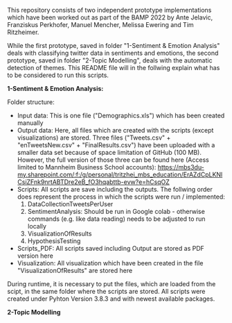 This repository consists of two independent prototype implementations which have been worked out as part of the BAMP 2022 by Ante Jelavic, Franziskus Perkhofer, Manuel Mencher, Melissa Ewering and Tim Ritzheimer.

While the first prototype, saved in folder "1-Sentiment & Emotion Analysis" deals with classifying twitter data in sentiments and emotions, the second prototype, saved in folder "2-Topic Modelling", deals with the automatic detection of themes. This README file will in the follwing explain what has to be considered to run this scripts.

**1-Sentiment & Emotion Analysis:**

Folder structure:
- Input data: This is one file ("Demographics.xls") which has been created manually
- Output data: Here, all files which are created with the scripts (except visualizations) are stored. Three files ("Tweets.csv" + "enTweetsNew.csv" + "FinalResults.csv") have been uploaded with a smaller data set because of space limitation of GitHub (100 MB). However, the full version of those three can be found here (Access limited to Mannheim Business School accounts): https://mbs3du-my.sharepoint.com/:f:/g/personal/tritzhei_mbs_education/ErAZdCpLKNlCsiZFnk9nrtABTDre2eB_fO3hqabttb-evw?e=hCsqOZ 
- Scripts: All scripts are save including the outputs. The follwing order does represent the process in which the scripts were run / implemented:
    1. DataCollectionTweetsPerUser
    2. SentimentAnalysis: Should be run in Google colab - otherwise commands (e.g. like data reading) needs to be adjusted to run locally
    3. VisualizationOfResults
    4. HypothesisTesting
- Scripts_PDF: All scripts saved including Output are stored as PDF version here
- Visualization: All visualization which have been created in the file "VisualizationOfResults" are stored here

During runtime, it is necessary to put the files, which are loaded from the scipt, in the same folder where the scripts are stored. 
All scripts were created under Pyhton Version 3.8.3 and with newest available packages. 

**2-Topic Modelling**
